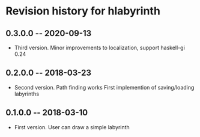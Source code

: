 # Revision history for hlabyrinth

## 0.3.0.0  -- 2020-09-13

* Third version. Minor improvements to localization, support haskell-gi 0.24

## 0.2.0.0  -- 2018-03-23

* Second version. Path finding works
                  First implemention of saving/loading labyrinths

## 0.1.0.0  -- 2018-03-10

* First version. User can draw a simple labyrinth
